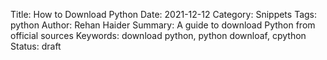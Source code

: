 Title: How to Download Python
Date: 2021-12-12
Category: Snippets
Tags: python
Author: Rehan Haider
Summary: A guide to download Python from official sources
Keywords: download python, python downloaf, cpython
Status: draft




